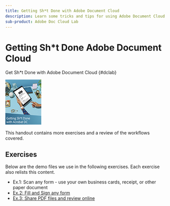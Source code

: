 ```yaml
---
title: Getting Sh*t Done with Adobe Document Cloud
description: Learn some tricks and tips for using Adobe Document Cloud
sub-product: Adobe Doc Cloud Lab
---
```


# Getting Sh*t Done Adobe Document Cloud

Get Sh*t Done with Adobe Document Cloud {#dclab}

[![image](assets/fullfirstpage.jpg)](assets/GSD_2019_Handout.pdf)

This handout contains more exercises and a review of the workflows covered.

## Exercises

Below are the demo files we use in the following exercises. Each exercise also relists this content.

* Ex.1: Scan any form - use your own business cards, receipt, or other paper document
* [Ex.2: Fill and Sign any form](assets/03_FillSignScan.zip)
* [Ex.3: Share PDF files and review online](assets/01_Review.zip)